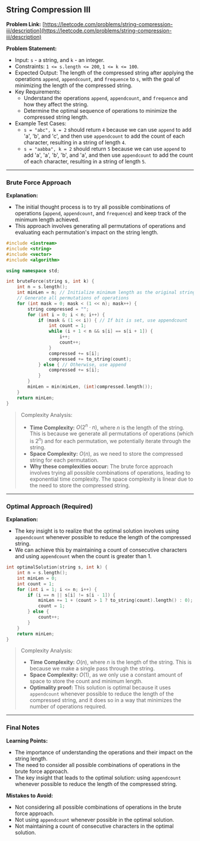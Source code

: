 ## String Compression III
**Problem Link:** [https://leetcode.com/problems/string-compression-iii/description](https://leetcode.com/problems/string-compression-iii/description)

**Problem Statement:**
- Input: `s` - a string, and `k` - an integer.
- Constraints: `1 <= s.length <= 200`, `1 <= k <= 100`.
- Expected Output: The length of the compressed string after applying the operations `append`, `appendcount`, and `frequence` to `s`, with the goal of minimizing the length of the compressed string.
- Key Requirements: 
  - Understand the operations `append`, `appendcount`, and `frequence` and how they affect the string.
  - Determine the optimal sequence of operations to minimize the compressed string length.
- Example Test Cases:
  - `s = "abc", k = 2` should return `4` because we can use `append` to add 'a', 'b', and 'c', and then use `appendcount` to add the count of each character, resulting in a string of length `4`.
  - `s = "aabba", k = 2` should return `5` because we can use `append` to add 'a', 'a', 'b', 'b', and 'a', and then use `appendcount` to add the count of each character, resulting in a string of length `5`.

---

### Brute Force Approach
**Explanation:**
- The initial thought process is to try all possible combinations of operations (`append`, `appendcount`, and `frequence`) and keep track of the minimum length achieved.
- This approach involves generating all permutations of operations and evaluating each permutation's impact on the string length.

```cpp
#include <iostream>
#include <string>
#include <vector>
#include <algorithm>

using namespace std;

int bruteForce(string s, int k) {
    int n = s.length();
    int minLen = n; // Initialize minimum length as the original string length
    // Generate all permutations of operations
    for (int mask = 0; mask < (1 << n); mask++) {
        string compressed = "";
        for (int i = 0; i < n; i++) {
            if (mask & (1 << i)) { // If bit is set, use appendcount
                int count = 1;
                while (i + 1 < n && s[i] == s[i + 1]) {
                    i++;
                    count++;
                }
                compressed += s[i];
                compressed += to_string(count);
            } else { // Otherwise, use append
                compressed += s[i];
            }
        }
        minLen = min(minLen, (int)compressed.length());
    }
    return minLen;
}
```

> Complexity Analysis:
> - **Time Complexity:** $O(2^n \cdot n)$, where $n$ is the length of the string. This is because we generate all permutations of operations (which is $2^n$) and for each permutation, we potentially iterate through the string.
> - **Space Complexity:** $O(n)$, as we need to store the compressed string for each permutation.
> - **Why these complexities occur:** The brute force approach involves trying all possible combinations of operations, leading to exponential time complexity. The space complexity is linear due to the need to store the compressed string.

---

### Optimal Approach (Required)
**Explanation:**
- The key insight is to realize that the optimal solution involves using `appendcount` whenever possible to reduce the length of the compressed string.
- We can achieve this by maintaining a count of consecutive characters and using `appendcount` when the count is greater than 1.

```cpp
int optimalSolution(string s, int k) {
    int n = s.length();
    int minLen = 0;
    int count = 1;
    for (int i = 1; i <= n; i++) {
        if (i == n || s[i] != s[i - 1]) {
            minLen += 1 + (count > 1 ? to_string(count).length() : 0);
            count = 1;
        } else {
            count++;
        }
    }
    return minLen;
}
```

> Complexity Analysis:
> - **Time Complexity:** $O(n)$, where $n$ is the length of the string. This is because we make a single pass through the string.
> - **Space Complexity:** $O(1)$, as we only use a constant amount of space to store the count and minimum length.
> - **Optimality proof:** This solution is optimal because it uses `appendcount` whenever possible to reduce the length of the compressed string, and it does so in a way that minimizes the number of operations required.

---

### Final Notes

**Learning Points:**
- The importance of understanding the operations and their impact on the string length.
- The need to consider all possible combinations of operations in the brute force approach.
- The key insight that leads to the optimal solution: using `appendcount` whenever possible to reduce the length of the compressed string.

**Mistakes to Avoid:**
- Not considering all possible combinations of operations in the brute force approach.
- Not using `appendcount` whenever possible in the optimal solution.
- Not maintaining a count of consecutive characters in the optimal solution.